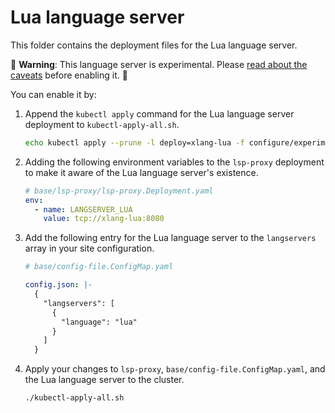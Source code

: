 # Lua language server

This folder contains the deployment files for the Lua language server.

🚨 **Warning**: This language server is experimental. Please [read about the caveats](https://about.sourcegraph.com/docs/code-intelligence/experimental-language-servers/#caveats-of-experimental-language-servers) before enabling it. 🚨

You can enable it by:

1. Append the `kubectl apply` command for the Lua language server deployment to `kubectl-apply-all.sh`.

   ```bash
   echo kubectl apply --prune -l deploy=xlang-lua -f configure/experimental/lua --recursive >> kubectl-apply-all.sh
   ```

1. Adding the following environment variables to the `lsp-proxy` deployment to make it aware of the Lua language server's existence.

   ```yaml
   # base/lsp-proxy/lsp-proxy.Deployment.yaml
   env:
     - name: LANGSERVER_LUA
       value: tcp://xlang-lua:8080
   ```

1. Add the following entry for the Lua language server to the `langservers` array in your site configuration.

   ```yaml
   # base/config-file.ConfigMap.yaml

   config.json: |-
     {
       "langservers": [
         {
           "language": "lua"
         }
       ]
     }
   ```

1. Apply your changes to `lsp-proxy`, `base/config-file.ConfigMap.yaml`, and the Lua language server to the cluster.

   ```bash
   ./kubectl-apply-all.sh
   ```
